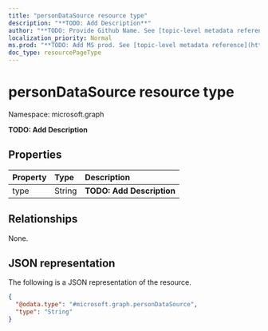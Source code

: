 ```yaml
---
title: "personDataSource resource type"
description: "**TODO: Add Description**"
author: "**TODO: Provide Github Name. See [topic-level metadata reference](https://msgo.azurewebsites.net/add/document/guidelines/metadata.html#topic-level-metadata)**"
localization_priority: Normal
ms.prod: "**TODO: Add MS prod. See [topic-level metadata reference](https://msgo.azurewebsites.net/add/document/guidelines/metadata.html#topic-level-metadata)**"
doc_type: resourcePageType
---
```


# personDataSource resource type

Namespace: microsoft.graph



**TODO: Add Description**

## Properties
|Property|Type|Description|
|:---|:---|:---|
|type|String|**TODO: Add Description**|

## Relationships
None.

## JSON representation
The following is a JSON representation of the resource.
<!-- {
  "blockType": "resource",
  "@odata.type": "microsoft.graph.personDataSource"
}
-->
``` json
{
  "@odata.type": "#microsoft.graph.personDataSource",
  "type": "String"
}
```

